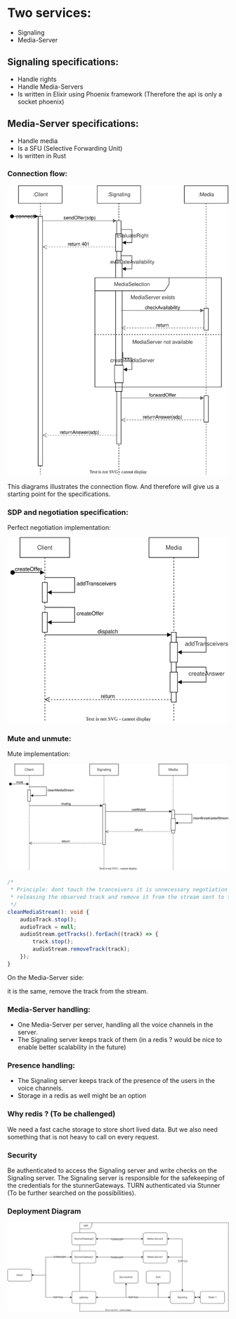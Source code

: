 # Two services:
- Signaling
- Media-Server

## Signaling specifications:
- Handle rights
- Handle Media-Servers
- Is written in Elixir using Phoenix framework (Therefore the api is only a socket phoenix)

## Media-Server specifications:
- Handle media
- Is a SFU (Selective Forwarding Unit)
- Is written in Rust

### Connection flow:

![Connection flow](./connect.drawio.svg)

This diagrams illustrates the connection flow. And therefore will give us a starting point for the specifications.

### SDP and negotiation specification:

Perfect negotiation implementation:

![Negotiation](./negotiation.drawio.svg)

### Mute and unmute:

Mute implementation:

![Mute](./mute.drawio.svg)

```Typescript
/*
 * Principle: dont touch the tranceivers it is unnecessary negotiation
 * releasing the observed track and remove it from the stream sent to the server in order for the browser to know you are not listening anymore.
 */
cleanMediaStream(): void {
    audioTrack.stop();
    audioTrack = null;
    audioStream.getTracks().forEach((track) => {
        track.stop();
        audioStream.removeTrack(track);
    });
}
```

On the Media-Server side:

it is the same, remove the track from the stream.

### Media-Server handling:

- One Media-Server per server, handling all the voice channels in the server.
- The Signaling server keeps track of them (in a redis ? would be nice to enable better scalability in the future)

### Presence handling:

- The Signaling server keeps track of the presence of the users in the voice channels.
- Storage in a redis as well might be an option

### Why redis ? (To be challenged)

We need a fast cache storage to store short lived data.
But we also need something that is not heavy to call on every request.

### Security

Be authenticated to access the Signaling server and write checks on the Signaling server.
The Signaling server is responsible for the safekeeping of the credentials for the stunnerGateways.
TURN authenticated via Stunner (To be further searched on the possibilities).

### Deployment Diagram

![Deployment Diagram](./deployment.drawio.svg)